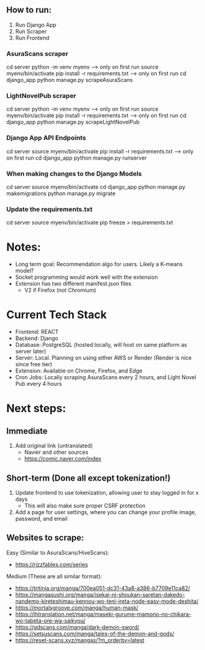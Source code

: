 ## How to run:
1. Run Django App
2. Run Scraper
3. Run Frontend

### AsuraScans scraper
cd server
python -m venv myenv --> only on first run
source myenv/bin/activate
pip install -r requirements.txt  --> only on first run
cd django_app
python manage.py scrapeAsuraScans

### LightNovelPub scraper
cd server
python -m venv myenv --> only on first run
source myenv/bin/activate
pip install -r requirements.txt  --> only on first run
cd django_app
python manage.py scrapeLightNovelPub

### Django App API Endpoints
cd server
source myenv/bin/activate
pip install -r requirements.txt  --> only on first run
cd django_app
python manage.py runserver

### When making changes to the Django Models
cd server
source myenv/bin/activate
cd django_app
python manage.py makemigrations
python manage.py migrate

### Update the requirements.txt
cd server
source myenv/bin/activate
pip freeze > requirements.txt

# Notes:
- Long term goal: Recommendation algo for users. Likely a K-means model?
- Socket programming would work well with the extension
- Extension has two different manifest.json files
    - V2 if Firefox (not Chromium)

# Current Tech Stack
- Frontend: REACT
- Backend: Django
- Database: PostgreSQL (hosted locally, will host on same platform as server later)
- Server: Local. Planning on using either AWS or Render (Render is nice since free tier)
- Extension: Available on Chrome, Firefox, and Edge
- Cron Jobs: Locally scraping AsuraScans every 2 hours, and Light Novel Pub every 4 hours

# Next steps:

## Immediate
1. Add original link (untranslated)
    - Navier and other sources 
    - https://comic.naver.com/index

## Short-term (Done all except tokenization!)
1. Update frontend to use tokenization, allowing user to stay logged in for x days
    - This will also make sure proper CSRF protection
2. Add a page for user settings, where you can change your profile image, password, and email

## Websites to scrape:
Easy (Similar to AsuraScans/HiveScans):
- https://rizzfables.com/series

Medium (These are all similar format):
- https://tritinia.org/manga/700ea051-dc31-43a8-a386-b7709e11ca82/
- https://mangasushi.org/manga/isekai-ni-shoukan-saretan-dakedo-nandemo-kireteshimau-kennou-wo-teni-ireta-node-easy-mode-deshita/
- https://mortalsgroove.com/manga/human-mask/
- https://lhtranslation.net/manga/maseki-gurume-mamono-no-chikara-wo-tabeta-ore-wa-saikyou/
- https://gdscans.com/manga/dark-demon-sword/
- https://setsuscans.com/manga/tales-of-the-demon-and-gods/
- https://reset-scans.xyz/mangas/?m_orderby=latest
